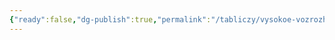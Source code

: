 ```yaml
---
{"ready":false,"dg-publish":true,"permalink":"/tabliczy/vysokoe-vozrozhdenie/dvor-belvedera/","dgPassFrontmatter":true}
---
```



